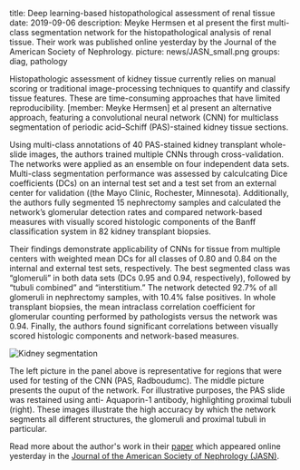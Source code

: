 title: Deep learning-based histopathological assessment of renal tissue
date: 2019-09-06
description: Meyke Hermsen et al present the first multi-class segmentation network for the histopathological analysis of renal tissue. Their work was published online yesterday by the Journal of the American Society of Nephrology.
picture: news/JASN_small.png
groups: diag, pathology

Histopathologic assessment of kidney tissue currently relies on manual scoring or traditional image-processing techniques to
quantify and classify tissue features. These are time-consuming approaches that have limited reproducibility. [member: Meyke Hermsen] et al present an alternative approach, featuring a convolutional neural network (CNN) for multiclass segmentation of periodic acid–Schiff (PAS)-stained kidney tissue sections. 

Using multi-class annotations of 40 PAS-stained kidney transplant whole-slide images, the authors trained multiple CNNs through cross-validation. The networks were applied as an ensemble on four independent data sets. Multi-class segmentation performance was assessed by calculcating Dice coefficients (DCs) on an internal test set and a test set from an external center for validation ((the Mayo Clinic, Rochester, Minnesota). Additionally, the authors fully segmented 15 nephrectomy samples and calculated the network’s glomerular detection rates and compared network-based measures with visually scored histologic components of the Banff classification system in 82 kidney transplant biopsies.

Their findings demonstrate applicability of CNNs for tissue from multiple centers with weighted mean DCs for all classes of 0.80 and 0.84 on the internal and external test sets, respectively. The best segmented class was “glomeruli” in both data sets (DCs 0.95 and 0.94, respectively), followed by “tubuli combined” and “interstitium.” The network detected 92.7% of all glomeruli in nephrectomy samples, with 10.4% false positives. In whole transplant biopsies, the mean intraclass correlation coefficient for glomerular counting performed by pathologists versus the network was 0.94. Finally, the authors found significant correlations between visually scored histologic components and network-based measures.

![Kidney segmentation]({static}/images/news/JASN_big.png)
 
The left picture in the panel above is representative for regions that were used for testing of the CNN (PAS, Radboudumc). The middle picture presents the ouput of the network. For illustrative purposes, the PAS slide was restained using anti-
Aquaporin-1 antibody, highlighting proximal tubuli (right). These images illustrate the high accuracy by which the network segments all different structures, the glomeruli and proximal tubuli in particular. 

Read more about the author's work in their <a href=https://jasn.asnjournals.org/content/early/2019/09/05/ASN.2019020144>paper</a> which appeared online yesterday in the <a href=https://jasn.asnjournals.org/>Journal of the American Society of Nephrology (JASN)</a>.
